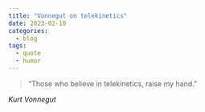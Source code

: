 ```yaml
---
title: "Vonnegut on telekinetics"
date: 2023-02-10
categories:
  - blog
tags:
  - quote
  - humor
---
```


> “Those who believe in telekinetics, raise my hand.”
  
<cite>Kurt Vonnegut</cite>
